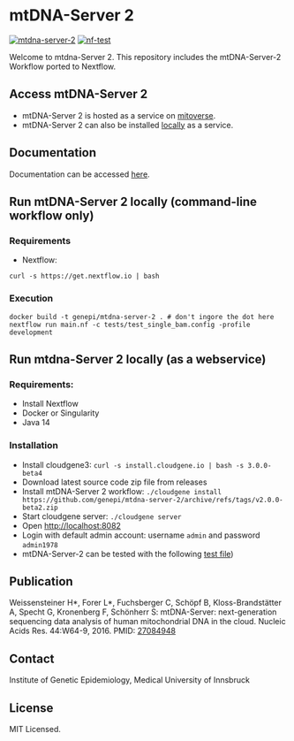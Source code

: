 # mtDNA-Server 2
[![mtdna-server-2](https://github.com/genepi/mtdna-server-2/actions/workflows/run-tests.yml/badge.svg)](https://github.com/genepi/mtdna-server-2/actions/workflows/run-tests.yml)
[![nf-test](https://img.shields.io/badge/tested_with-nf--test-337ab7.svg)](https://github.com/askimed/nf-test)

Welcome to mtdna-Server 2. This repository includes the mtDNA-Server-2 Workflow ported to Nextflow.

## Access mtDNA-Server 2
- mtDNA-Server 2 is hosted as a service on [mitoverse](https://mitoverse.i-med.ac.at/).
- mtDNA-Server 2 can also be installed [locally](#run-mtdna-server-2-locally-as-a-webservice) as a service.

## Documentation
Documentation can be accessed [here](https://mitoverse.readthedocs.io). 

## Run mtDNA-Server 2 locally (command-line workflow only)

### Requirements

- Nextflow:
```
curl -s https://get.nextflow.io | bash
```

### Execution

```
docker build -t genepi/mtdna-server-2 . # don't ingore the dot here
nextflow run main.nf -c tests/test_single_bam.config -profile development
```

## Run mtdna-Server 2 locally (as a webservice)

### Requirements:

- Install Nextflow
- Docker or Singularity
- Java 14

### Installation

- Install cloudgene3: `curl -s install.cloudgene.io | bash -s 3.0.0-beta4`
- Download latest source code zip file from releases
- Install mtDNA-Server 2 workflow: `./cloudgene install https://github.com/genepi/mtdna-server-2/archive/refs/tags/v2.0.0-beta2.zip`
- Start cloudgene server: `./cloudgene server`
- Open [http://localhost:8082](http://localhost:8082)
- Login with default admin account: username `admin` and password `admin1978`
- mtDNA-Server-2 can be tested with the following [test file](https://github.com/genepi/mtdna-server-2/raw/main/tests/data/bam/HG00096.mapped.ILLUMINA.bwa.GBR.low_coverage.20101123.bam))

## Publication
Weissensteiner H*, Forer L*, Fuchsberger C, Schöpf B, Kloss-Brandstätter A, Specht G, Kronenberg F, Schönherr S: mtDNA-Server: next-generation sequencing data analysis of human mitochondrial DNA in the cloud. Nucleic Acids Res. 44:W64-9, 2016. PMID: [27084948](https://www.ncbi.nlm.nih.gov/pmc/articles/PMC4987870/)

## Contact
Institute of Genetic Epidemiology, Medical University of Innsbruck 

## License
MIT Licensed.
